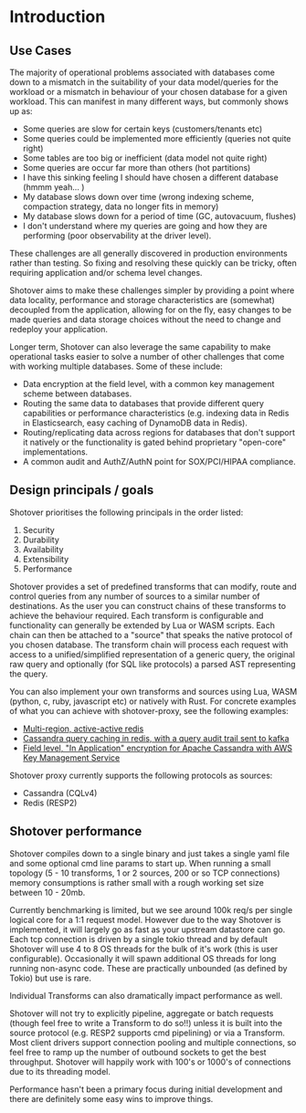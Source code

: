 # Introduction

## Use Cases
The majority of operational problems associated with databases come down to a mismatch in the suitability of your data 
model/queries for the workload or a mismatch in behaviour of your chosen database for a given workload. This can manifest 
in many different ways, but commonly shows up as:

* Some queries are slow for certain keys (customers/tenants etc)
* Some queries could be implemented more efficiently (queries not quite right)
* Some tables are too big or inefficient (data model not quite right)
* Some queries are occur far more than others (hot partitions)
* I have this sinking feeling I should have chosen a different database (hmmm yeah... )
* My database slows down over time (wrong indexing scheme, compaction strategy, data no longer fits in memory)
* My database slows down for a period of time (GC, autovacuum, flushes)
* I don't understand where my queries are going and how they are performing (poor observability at the driver level).

These challenges are all generally discovered in production environments rather than testing. So fixing and resolving these
quickly can be tricky, often requiring application and/or schema level changes. 

Shotover aims to make these challenges simpler by providing a point where data locality, performance and storage characteristics are 
(somewhat) decoupled from the application, allowing for on the fly, easy changes to be made queries and data storage choices 
without the need to change and redeploy your application.

Longer term, Shotover can also leverage the same capability to make operational tasks easier to solve a number of other 
challenges that come with working multiple databases. Some of these include:

* Data encryption at the field level, with a common key management scheme between databases.
* Routing the same data to databases that provide different query capabilities or performance characteristics (e.g. indexing data in Redis in 
Elasticsearch, easy caching of DynamoDB data in Redis).
* Routing/replicating data across regions for databases that don't support it natively or the functionality is gated behind
proprietary "open-core" implementations.
* A common audit and AuthZ/AuthN point for SOX/PCI/HIPAA compliance.

## Design principals / goals
Shotover prioritises the following principals in the order listed: 

1. Security
2. Durability
3. Availability
4. Extensibility
5. Performance


Shotover provides a set of predefined transforms that can modify, route and control queries from any number of sources 
to a similar number of destinations. As the user you can construct chains of these transforms to achieve the behaviour required. 
Each transform is configurable and functionality can generally be extended by Lua or WASM scripts. Each chain can then be attached
to a "source" that speaks the native protocol of you chosen database. The transform chain will process each request with access to
a unified/simplified representation of a generic query, the original raw query and optionally (for SQL like protocols) a 
parsed AST representing the query.

You can also implement your own transforms and sources using Lua, WASM (python, c, ruby, javascript etc) or natively with Rust. 
For concrete examples of what you can achieve with shotover-proxy, see the following examples:

* [Multi-region, active-active redis](../examples/redis-multi)
* [Cassandra query caching in redis, with a query audit trail sent to kafka](../examples/cass-redis-kafka)
* [Field level, "In Application" encryption for Apache Cassandra with AWS Key Management Service](../examples/cassandra-encryption)

Shotover proxy currently supports the following protocols as sources:

* Cassandra (CQLv4)
* Redis (RESP2)

## Shotover performance
Shotover compiles down to a single binary and just takes a single yaml file and some optional cmd line params to start up.
When running a small topology (5 - 10 transforms, 1 or 2 sources, 200 or so TCP connections) memory consumptions is rather 
small with a rough working set size between 10 - 20mb. 

Currently benchmarking is limited, but we see around 100k req/s per single logical core for a 1:1 request model.
However due to the way Shotover is implemented, it will largely go as fast as your upstream datastore can go. Each tcp connection
is driven by a single tokio thread and by default Shotover will use 4 to 8 OS threads for the bulk of it's work (this is user configurable). 
Occasionally it will spawn additional OS threads for long running non-async code. These are practically unbounded (as defined by Tokio) but use is rare.

Individual Transforms can also dramatically impact performance as well. 

Shotover will not try to explicitly pipeline, aggregate or batch requests (though feel free to write a Transform to do so!!) unless 
it is built into the source protocol (e.g. RESP2 supports cmd pipelining) or via a Transform. Most client drivers support
connection pooling and multiple connections, so feel free to ramp up the number of outbound sockets to get the best throughput.
Shotover will happily work with 100's or 1000's of connections due to its threading model.

Performance hasn't been a primary focus during initial development and there are definitely some easy wins to improve things.
